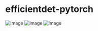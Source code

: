 # efficientdet-pytorch
![image](https://github.com/coderhss/efficientdet-pytorch/blob/master/img/1.png)
![image](https://github.com/coderhss/efficientdet-pytorch/blob/master/img/2.jpeg)
![image](https://github.com/coderhss/efficientdet-pytorch/blob/master/img/3.jpg)
